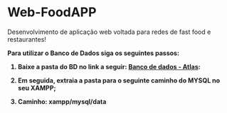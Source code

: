 # Web-FoodAPP
Desenvolvimento de aplicação web voltada para redes de fast food e restaurantes!

<html>

<b>Para utilizar o Banco de Dados siga os seguintes passos:

1. Baixe a pasta do BD no link a seguir: <a href="https://www.mediafire.com/folder/wj7e5yeiv0v4b/atlas">Banco de dados - Atlas</a>:

2. Em seguida, extraia a pasta para o seguinte caminho do MYSQL no seu XAMPP;

3. Caminho: xampp/mysql/data

</html>
